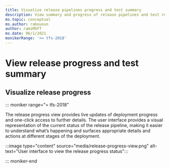```yaml
---
title: Visualize release pipelines progress and test summary
description: View summary and progress of release pipelines and test results
ms.topic: conceptual
ms.author: rabououn
author: ramiMSFT
ms.date: 06/1/2021
monikerRange: '>= tfs-2018'
---
```


# View release progress and test summary


## Visualize release progress

::: moniker range="= tfs-2018"

The release progress view provides live updates of deployment progress and one-click access to further details. The user interface provides a visual representation of the current status of the release pipeline, making it easier to understand what’s happening and surfaces appropriate details and actions at different stages of the deployment.

:::image type="content" source="media/release-progress-view.png" alt-text="User interface to view the release progress status":::

::: moniker-end

